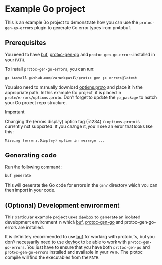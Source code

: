 # Example Go project
This is an example Go project to demonstrate how you can use the `protoc-gen-go-errors` plugin
to generate Go error types from protobuf.

## Prerequisites
You need to have [buf](https://buf.build/docs/cli/installation/),
[protoc-gen-go](https://grpc.io/docs/languages/go/quickstart/)
and `protoc-gen-go-errors` installed in your `PATH`.

To install `protoc-gen-go-errors`, you can run:
```sh
go install github.com/varunbpatil/protoc-gen-go-errors@latest
```

You also need to manually download [options.proto](../proto/errors/options.proto)
and place it in the appropriate path. In this example Go project, it is placed
in `proto/errors/options.proto`. Don't forget to update the `go_package` to
match your Go project repo structure.

> [!IMPORTANT]  
> Changing the (errors.display) option tag (51234) in `options.proto` is currently not supported.
> If you change it, you'll see an error that looks like this:
> ```
> Missing (errors.Display) option in message ...
> ```

## Generating code
Run the following command:
```sh
buf generate
```
This will generate the Go code for errors in the `gen/` directory which you can then import in your code.

## (Optional) Development environment
This particular example project uses [devbox](https://www.jetify.com/devbox) to generate an isolated
development environment in which [buf](https://github.com/bufbuild/buf), 
[protoc-gen-go](https://pkg.go.dev/github.com/golang/protobuf/protoc-gen-go) and
protoc-gen-go-errors are installed.

It is definitely recommended to use [buf](https://github.com/bufbuild/buf) for working with
protobufs, but you don't necessarily need to use [devbox](https://www.jetify.com/devbox)
to be able to work with `protoc-gen-go-errors`. You just have to ensure that you have both
`protoc-gen-go` and `protoc-gen-go-errors` installed and available in your `PATH`. The protoc
compile will find the executables from the `PATH`.
